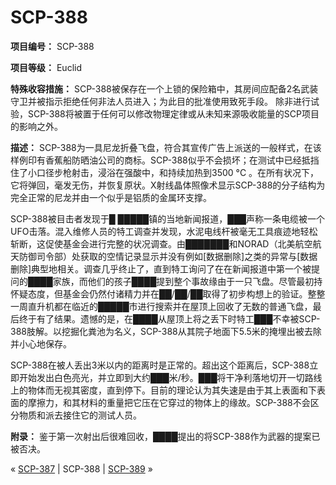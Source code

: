 # SCP-388
                        


**项目编号：** SCP-388

**项目等级：** Euclid

**特殊收容措施：** SCP-388被保存在一个上锁的保险箱中，其房间应配备2名武装守卫并被指示拒绝任何非法人员进入；为此目的批准使用致死手段。
除非进行试验，SCP-388将被置于任何可以修改物理定律或从未知来源吸收能量的SCP项目的影响之外。

**描述：** SCP-388为一具尼龙折叠飞盘，符合其宣传广告上派送的一般样式，在该样例印有香蕉船防晒油公司的商标。SCP-388似乎不会损坏；在测试中已经抵挡住了小口径步枪射击，浸浴在强酸中，和持续加热到3500 °C 。在所有状况下，它将弹回，毫发无伤，并恢复原状。X射线晶体照像术显示SCP-388的分子结构为完全正常的尼龙并由一个似乎是铝质的金属环支撑。

SCP-388被目击者发现于█ █████镇的当地新闻报道，███声称一条电缆被一个UFO击落。混入维修人员的特工调查并发现，水泥电线杆被毫无工具痕迹地轻松斩断，这促使基金会进行完整的状况调查。由███████和NORAD（北美航空航天防御司令部）处获取的空情记录显示并没有例如[数据删除]之类的异常与[数据删除]典型地相关。调查几乎终止了，直到特工询问了在在新闻报道中第一个被提问的████家族，而他们的孩子████提到整个事故缘由于一只飞盘。尽管最初持怀疑态度，但基金会仍然付诸精力并在██/██/██取得了初步构想上的验证。整整一周直升机都在临近的█████市进行搜索并在屋顶上回收了无数的普通飞盘，最后终于有了结果。遗憾的是，在████从屋顶上将之丢下时特工███不幸被SCP-388肢解。以挖掘化粪池为名义，SCP-388从其院子地面下5.5米的掩埋出被去除并小心地保存。

SCP-388在被人丢出3米以内的距离时是正常的。超出这个距离后，SCP-388立即开始发出白色亮光，并立即到大约███米/秒。███将干净利落地切开一切路线上的物体而无视其密度，直到停下。目前的理论认为其失速是由于其上表面和下表面的摩擦力，和其材料的重量把它压在它穿过的物体上的缘故。SCP-388不会区分物质和派去接住它的测试人员。

**附录：** 鉴于第一次射出后很难回收，████提出的将SCP-388作为武器的提案已被否决。



« [SCP-387](/scp-387) | SCP-388 | [SCP-389](/scp-389) »





                    